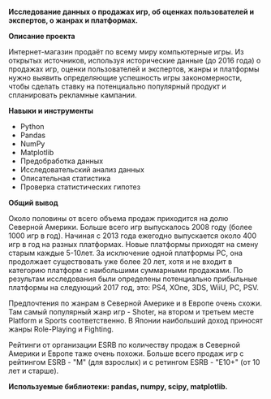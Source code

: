 **Исследование данных о продажах игр, об оценках пользователей и экспертов, о жанрах и платформах.**

**Описание проекта**

Интернет-магазин продаёт по всему миру компьютерные игры. Из открытых источников, используя исторические данные (до 2016 года) о продажах игр, оценки пользователей и экспертов, жанры и платформы нужно выявить определяющие успешность игры закономерности, чтобы сделать ставку на потенциально популярный продукт и спланировать рекламные кампании.

**Навыки и инструменты**

* Python
* Pandas
* NumPy
* Matplotlib
* Предобработка данных
* Исследовательский анализ данных
* Описательная статистика
* Проверка статистических гипотез

**Общий вывод**

Около половины от всего объема продаж приходится на долю Северной Америки.
Больше всего игр выпускалось 2008 году (более 1000 игр в год). Начиная с 2013 года ежегодно выпускается около 400 игр в год на разных платформах. Новые платформы приходят на смену старым каждые 5-10лет. За исключение одной платформы PC, она продолжает существовать уже более 20 лет, хотя и не входит в категорию платформ с наибольшими суммарными продажами.
По результам исследования были определены потенциально прибыльные платформы на следующий 2017 год, это: PS4, XOne, 3DS, WiiU, PC, PSV.

Предпочтения по жанрам в Северной Америке и в Европе очень схожи. Там самый популярный жанр игр - Shoter, на втором и третьем месте Platform и Sports соответственно. В Японии наибольший доход приносят жанры Role-Playing и Fighting.

Рейтинги от организации ESRB по количеству продаж в Северной Америки и Европе таже очень похожи. Больше всего продаж игр с рейтингом ESRB - "М" (для взрослых) и с ретингом ESRB - "E10+" (от 10 лет и старше).


**Используемые библиотеки: pandas, numpy, scipy, matplotlib.**


